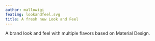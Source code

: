 ```yaml
---
author: mallowigi
featimg: lookandfeel.svg
title: A fresh new Look and Feel
---
```

A brand look and feel with multiple flavors based on Material Design.
